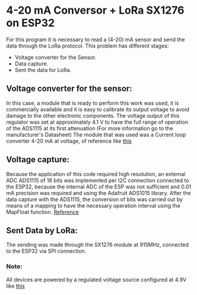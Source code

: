 # 4-20 mA Conversor + LoRa SX1276 on ESP32

For this program it is necessary to read a (4-20) mA sensor and send the data through the LoRa protocol.
This problem has different stages:
- Voltage converter for the Sensor.
- Data capture.
- Sent the data for LoRa.

## Voltage converter for the sensor:
In this case, a module that is ready to perform this work was used, it is commercially available and it is easy to calibrate its output voltage to avoid damage to the other electronic components.
The voltage output of this regulator was set at approximately 4.1 V to have the full range of operation of the ADS1115 at its first attenuation (For more information go to the manufacturer's Datasheet) The module that was used was a Current loop converter 4-20 mA at voltage, of reference like [this](https://www.electronicaembajadores.com/en/Productos/Detalle/LCINV20/electronic-module/instrumentation-modules/current-loop-converter-4-20-ma-to-voltage)

## Voltage capture:
Because the application of this code required high resolution, an external ADC ADS1115 of 16 bits was implemented per I2C connection connected to the ESP32, because the internal ADC of the ESP was not sufficient and 0.01 mA precision was required and using the Adafruit ADS1015 library.
After the data capture with the ADS1115, the conversion of bits was carried out by means of a mapping to have the necessary operation interval using the MapFloat function. [Reference](https://www.adafruit.com/product/1085)

## Sent Data by LoRa:
The sending was made through the SX1276 module at 915MHz, connected to the ESP32 via SPI connection.

### Note: 
All devices are powered by a regulated voltage source configured at 4.9V like [this](https://www.jaycar.com.au/arduino-compatible-dc-voltage-regulator/p/XC4514)
